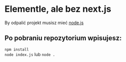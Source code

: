 
# Elementle, ale bez next.js

By odpalić projekt musisz mieć [node.js](https://nodejs.org/)

## Po pobraniu repozytorium wpisujesz:

`npm install`  
`node index.js` lub `node .`